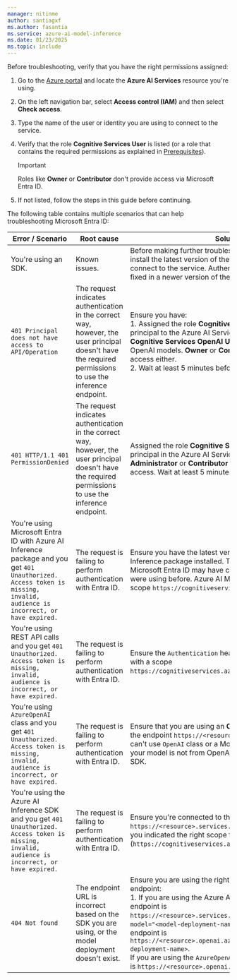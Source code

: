 ```yaml
---
manager: nitinme
author: santiagxf
ms.author: fasantia 
ms.service: azure-ai-model-inference
ms.date: 01/23/2025
ms.topic: include
---
```


Before troubleshooting, verify that you have the right permissions assigned:

1. Go to the [Azure portal](https://portal.azure.com) and locate the **Azure AI Services** resource you're using.

2. On the left navigation bar, select **Access control (IAM)** and then select **Check access**.

3. Type the name of the user or identity you are using to connect to the service.

4. Verify that the role **Cognitive Services User** is listed (or a role that contains the required permissions as explained in [Prerequisites](#prerequisites)).

    > [!IMPORTANT]
    > Roles like **Owner** or **Contributor** don't provide access via Microsoft Entra ID.

5. If not listed, follow the steps in this guide before continuing.

The following table contains multiple scenarios that can help troubleshooting Microsoft Entra ID:

| Error / Scenario     | Root cause    | Solution |
| -------------------- | ------------- | -------- |
| You're using an SDK. | Known issues. | Before making further troubleshooting, it's advisable to install the latest version of the software you are using to connect to the service. Authentication bugs may have been fixed in a newer version of the software you're using. |
| `401 Principal does not have access to API/Operation` | The request indicates authentication in the correct way, however, the user principal doesn't have the required permissions to use the inference endpoint. | Ensure you have: <br /> 1. Assigned the role **Cognitive Services User** to your principal to the Azure AI Services resource. Notice that **Cognitive Services OpenAI User** grants only access to OpenAI models. **Owner** or **Contributor** don't provide access either.<br /> 2. Wait at least 5 minutes before making the first call. |
| `401 HTTP/1.1 401 PermissionDenied` | The request indicates authentication in the correct way, however, the user principal doesn't have the required permissions to use the inference endpoint. | Assigned the role **Cognitive Services User** to your principal in the Azure AI Services resource. Roles like **Administrator** or **Contributor** don't grand inference access. Wait at least 5 minutes before making the first call. |
| You're using Microsoft Entra ID with Azure AI Inference package and you get `401 Unauthorized. Access token is missing, invalid, audience is incorrect, or have expired.` | The request is failing to perform authentication with Entra ID. | Ensure you have the latest version of the Azure AI Inference package installed. The default scope for Microsoft Entra ID may have changed from the version you were using before. Azure AI Model Inference uses the scope `https://cognitiveservices.azure.com/.default`. |
| You're using REST API calls and you get `401 Unauthorized. Access token is missing, invalid, audience is incorrect, or have expired.` | The request is failing to perform authentication with Entra ID. | Ensure the `Authentication` header contains a valid token with a scope `https://cognitiveservices.azure.com/.default`. |
| You're using `AzureOpenAI` class and you get `401 Unauthorized. Access token is missing, invalid, audience is incorrect, or have expired.` | The request is failing to perform authentication with Entra ID. | Ensure that you are using an **OpenAI model** connected to the endpoint `https://<resource>.openai.azure.com`. You can't use `OpenAI` class or a Models-as-a-Service model. If your model is not from OpenAI, use the Azure AI Inference SDK. |
| You're using the Azure AI Inference SDK and you get `401 Unauthorized. Access token is missing, invalid, audience is incorrect, or have expired.` | The request is failing to perform authentication with Entra ID. | Ensure you're connected to the endpoint `https://<resource>.services.ai.azure.com/model` and that you indicated the right scope for Entra ID (`https://cognitiveservices.azure.com/.default`). |
| `404 Not found` | The endpoint URL is incorrect based on the SDK you are using, or the model deployment doesn't exist. | Ensure you are using the right SDK connected to the right endpoint: <br /> 1. If you are using the Azure AI inference SDK, ensure the endpoint is `https://<resource>.services.ai.azure.com/model` with `model="<model-deployment-name>"` in the payloads, or endpoint is `https://<resource>.openai.azure.com/deployments/<model-deployment-name>`. <br /> If you are using the `AzureOpenAI` class, ensure the endpoint is `https://<resource>.openai.azure.com`. |
